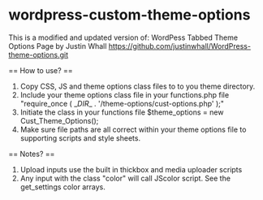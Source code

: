 # wordpress-custom-theme-options

This is a modified and updated version of:
WordPess Tabbed Theme Options Page by Justin Whall
https://github.com/justinwhall/WordPress-theme-options.git

== How to use? ==

1. Copy CSS, JS and theme options class files to to you theme directory. 
2. Include your theme options class file in your functions.php file "require_once ( \__DIR__ . '/theme-options/cust-options.php' );"
3. Initiate the class in your functions file $theme_options = new Cust_Theme_Options();
4. Make sure file paths are all correct within your theme options file to supporting scripts and style sheets.

== Notes? ==

1. Upload inputs use the built in thickbox and media uploader scripts
2. Any input with the class "color" will call JScolor script. See the get_settings color arrays. 
